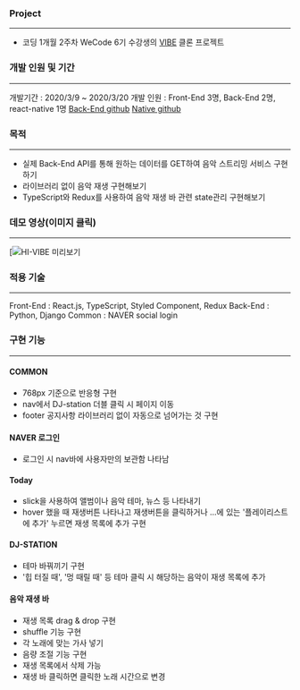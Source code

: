### Project
-------------
+ 코딩 1개월 2주차 WeCode 6기 수강생의 [VIBE](https://vibe.naver.com/) 클론 프로젝트

### 개발 인원 및 기간
-----------
개발기간 : 2020/3/9 ~ 2020/3/20
개발 인원 : Front-End 3명, Back-End 2명, react-native 1명
[Back-End github](https://github.com/wecode-bootcamp-korea/HI-ViBE-backend)
[Native github](https://github.com/wecode-bootcamp-korea/HI-ViBE-app)

### 목적
------------
+ 실제 Back-End API를 통해 원하는 데이터를 GET하여 음악 스트리밍 서비스 구현하기
+ 라이브러리 없이 음악 재생 구현해보기
+ TypeScript와 Redux를 사용하여 음악 재생 바 관련 state관리 구현해보기

### 데모 영상(이미지 클릭)
-----------------
[![HI-VIBE 미리보기](https://vimeo.com/399385820)


### 적용 기술
---------------
Front-End : React.js, TypeScript, Styled Component, Redux
Back-End : Python, Django
Common : NAVER social login

### 구현 기능
---------
#### COMMON
+ 768px 기준으로 반응형 구현
+ nav에서 DJ-station 더블 클릭 시 페이지 이동
+ footer 공지사항 라이브러리 없이 자동으로 넘어가는 것 구현

#### NAVER 로그인
+ 로그인 시 nav바에 사용자만의 보관함 나타남

#### Today
+ slick을 사용하여 앨범이나 음악 테마, 뉴스 등 나타내기
+ hover 했을 때 재생버튼 나타나고 재생버튼을 클릭하거나 ...에 있는 '플레이리스트에 추가' 누르면 재생 목록에 추가 구현

#### DJ-STATION
+ 테마 바꿔끼기 구현
+ '힙 터질 때', '멍 때릴 때' 등 테마 클릭 시 해당하는 음악이 재생 목록에 추가

#### 음악 재생 바
+ 재생 목록 drag & drop 구현
+ shuffle 기능 구현
+ 각 노래에 맞는 가사 넣기
+ 음량 조절 기능 구현
+ 재생 목록에서 삭제 가능
+ 재생 바 클릭하면 클릭한 노래 시간으로 변경

